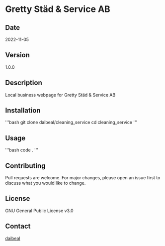 # Gretty Städ & Service AB
## Date
2022-11-05
## Version
1.0.0
## Description
Local business webpage for Gretty Städ & Service AB
## Installation
'''bash
git clone daibeal/cleaning_service
cd cleaning_service
'''
## Usage
'''bash
code .
'''
## Contributing
Pull requests are welcome. For major changes, please open an issue first to discuss what you would like to change.
## License
GNU General Public License v3.0
## Contact
[daibeal](https://www.andresbenites.es)



